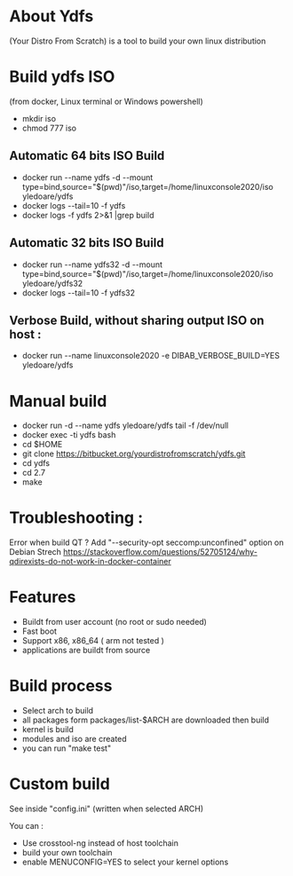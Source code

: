 # About Ydfs

(Your Distro From Scratch) is a tool to build your own linux distribution 

# Build ydfs ISO

(from docker, Linux terminal or Windows powershell)

* mkdir iso
* chmod 777 iso

## Automatic 64 bits ISO Build

* docker run --name ydfs -d --mount type=bind,source="$(pwd)"/iso,target=/home/linuxconsole2020/iso  yledoare/ydfs 
* docker logs --tail=10 -f ydfs
* docker logs -f ydfs 2>&1 |grep build

## Automatic 32 bits ISO Build

* docker run --name ydfs32 -d --mount type=bind,source="$(pwd)"/iso,target=/home/linuxconsole2020/iso  yledoare/ydfs32
* docker logs --tail=10 -f ydfs32

## Verbose Build, without sharing output ISO on host :

* docker run --name linuxconsole2020 -e DIBAB_VERBOSE_BUILD=YES yledoare/ydfs

# Manual build


* docker run -d --name ydfs yledoare/ydfs tail -f /dev/null
* docker exec -ti ydfs bash
* cd $HOME
* git clone https://bitbucket.org/yourdistrofromscratch/ydfs.git
* cd ydfs
* cd 2.7
* make 

# Troubleshooting :

Error when build QT ?
Add "--security-opt seccomp:unconfined" option on Debian Strech
https://stackoverflow.com/questions/52705124/why-qdirexists-do-not-work-in-docker-container


# Features 

* Buildt from user account (no root or sudo needed)
* Fast boot
* Support x86, x86_64 ( arm not tested )
* applications are buildt from source

# Build process 
* Select arch to build
* all packages form packages/list-$ARCH are downloaded then build
* kernel is build
* modules and iso are created
* you can run "make test"

# Custom build

See inside "config.ini" (written when selected ARCH)

You can :

  * Use crosstool-ng instead of host toolchain
  * build your own toolchain
  * enable MENUCONFIG=YES to select your kernel options
